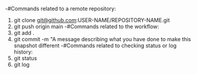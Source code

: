-#Commands related to a remote repository:
1. git clone git@github.com:USER-NAME/REPOSITORY-NAME.git
2. git push origin main
-#Commands related to the workflow:
1. git add .
2. git commit -m "A message describing what you have done to make this snapshot different
-#Commands related to checking status or log history:
1. git status
2. git log
